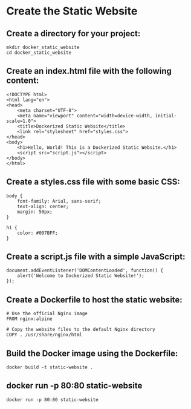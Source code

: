 # Create the Static Website
## Create a directory for your project:
```
mkdir docker_static_website
cd docker_static_website

```

## Create an index.html file with the following content:
```
<!DOCTYPE html>
<html lang="en">
<head>
    <meta charset="UTF-8">
    <meta name="viewport" content="width=device-width, initial-scale=1.0">
    <title>Dockerized Static Website</title>
    <link rel="stylesheet" href="styles.css">
</head>
<body>
    <h1>Hello, World! This is a Dockerized Static Website.</h1>
    <script src="script.js"></script>
</body>
</html>

```

## Create a styles.css file with some basic CSS:
```
body {
    font-family: Arial, sans-serif;
    text-align: center;
    margin: 50px;
}

h1 {
    color: #007BFF;
}

```

## Create a script.js file with a simple JavaScript:
```
document.addEventListener('DOMContentLoaded', function() {
    alert('Welcome to Dockerized Static Website!');
});

```

## Create a Dockerfile to host the static website:
```
# Use the official Nginx image
FROM nginx:alpine

# Copy the website files to the default Nginx directory
COPY . /usr/share/nginx/html

```

## Build the Docker image using the Dockerfile:
```
docker build -t static-website .

```

## docker run -p 80:80 static-website
```
docker run -p 80:80 static-website

```

